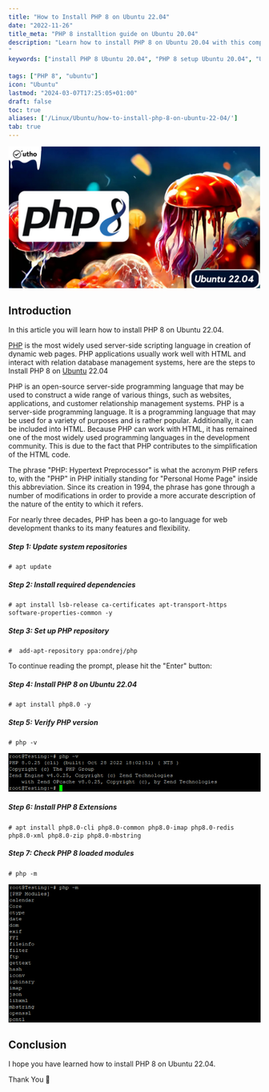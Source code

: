 ```yaml
---
title: "How to Install PHP 8 on Ubuntu 22.04"
date: "2022-11-26"
title_meta: "PHP 8 installtion guide on Ubuntu 20.04"
description: "Learn how to install PHP 8 on Ubuntu 20.04 with this comprehensive guide. Follow these step-by-step instructions to set up PHP 8, a widely used scripting language for web development, on your Ubuntu 20.04 system.
"
keywords: ["install PHP 8 Ubuntu 20.04", "PHP 8 setup Ubuntu 20.04", "Ubuntu 20.04 PHP 8 installation guide", "web development Ubuntu", "Ubuntu PHP tutorial", "PHP installation steps Ubuntu 20.04", "PHP development Ubuntu", "PHP 8 Ubuntu 20.04 instructions"]

tags: ["PHP 8", "ubuntu"]
icon: "Ubuntu"
lastmod: "2024-03-07T17:25:05+01:00"
draft: false
toc: true
aliases: ['/Linux/Ubuntu/how-to-install-php-8-on-ubuntu-22-04/']
tab: true
---
```


![How to Install PHP 8 on Ubuntu 22.04](images/How-to-Install-PHP-8-on-Ubuntu-22.04_utho.jpg)

## Introduction

In this article you will learn how to install PHP 8 on Ubuntu 22.04.

[PHP](https://en.wikipedia.org/wiki/PHP) is the most widely used server-side scripting language in creation of dynamic web pages. PHP applications usually work well with HTML and interact with relation database management systems, here are the steps to Install PHP 8 on [Ubuntu](https://utho.com/docs/tutorial/how-to-install-php-8-on-ubuntu-20-04/) 22.04

PHP is an open-source server-side programming language that may be used to construct a wide range of various things, such as websites, applications, and customer relationship management systems. PHP is a server-side programming language. It is a programming language that may be used for a variety of purposes and is rather popular. Additionally, it can be included into HTML. Because PHP can work with HTML, it has remained one of the most widely used programming languages in the development community. This is due to the fact that PHP contributes to the simplification of the HTML code.

The phrase "PHP: Hypertext Preprocessor" is what the acronym PHP refers to, with the "PHP" in PHP initially standing for "Personal Home Page" inside this abbreviation. Since its creation in 1994, the phrase has gone through a number of modifications in order to provide a more accurate description of the nature of the entity to which it refers.

For nearly three decades, PHP has been a go-to language for web development thanks to its many features and flexibility.

##### **Step 1: Update system repositories**

```
# apt update
```

##### **Step 2: Install required dependencies**

```
# apt install lsb-release ca-certificates apt-transport-https software-properties-common -y
```

##### **Step 3: Set up PHP repository**

```
#  add-apt-repository ppa:ondrej/php
```

To continue reading the prompt, please hit the "Enter" button:

##### **Step 4: Install PHP 8 on Ubuntu 22.04**

```
# apt install php8.0 -y
```

##### **Step 5: Verify PHP version**

```
# php -v
```

![command output](images/image-518.png)

##### **Step 6: Install PHP 8 Extensions**

```
# apt install php8.0-cli php8.0-common php8.0-imap php8.0-redis php8.0-xml php8.0-zip php8.0-mbstring
```

##### **Step 7: Check PHP 8 loaded modules**

```
# php -m
```

![install PHP 8 on Ubuntu 22.04.](images/image-519.png)

## Conclusion

I hope you have learned how to install PHP 8 on Ubuntu 22.04.

Thank You 🙂
